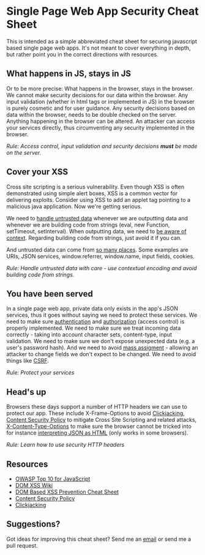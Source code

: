 Single Page Web App Security Cheat Sheet
========================================

This is intended as a simple abbreviated cheat sheet for securing javascript based single page web apps. It's not meant to cover everything in depth, but rather point you in the correct directions with resources.

What happens in JS, stays in JS
-------------------------------

Or to be more precise: What happens in the browser, stays in the browser. We cannot make security decisions for our data within the browser. Any input validation (whether in html tags or implemented in JS) in the browser is purely cosmetic and for user guidance. Any security decisions based on data within the browser, needs to be double checked on the server. Anything happening in the browser can be altered. An attacker can access your services directly, thus circumventing any security implemented in the browser.

*Rule: Access control, input validation and security decisions **must** be made on the server.*

Cover your XSS
--------------

Cross site scripting is a serious vulnerability. Even though XSS is often demonstrated using simple alert boxes, XSS is a common vector for delivering exploits. Consider using XSS to add an applet tag pointing to a malicious java application. Now we're getting serious.

We need to [handle untrusted data](http://erlend.oftedal.no/blog/?blogid=127) whenever we are outputting data and whenever we are building code from strings (eval, new Function, setTimeout, setInterval). When outputting data, we need to [be aware of context](https://www.owasp.org/index.php/DOM_based_XSS_Prevention_Cheat_Sheet). Regarding building code from strings, just avoid it if you can.

And untrusted data can come from [so many places](http://code.google.com/p/domxsswiki/wiki/Sources). Some examples are URIs, JSON services, window.referrer, window.name, input fields, cookies.

*Rule: Handle untrusted data with care - use contextual encoding and avoid building code from strings.*

You have been served
--------------------

In a single page web app, private data only exists in the app's JSON services, thus it goes without saying we need to protect these services. We need to make sure [authentication](http://erlend.oftedal.no/blog/?blogid=128) and [authorization](http://erlend.oftedal.no/blog/?blogid=133) (access control) is properly implemented. We need to make sure we treat incoming data correctly - taking into account character sets, content-type, input validation. We need to make sure we don't expose unexpected data (e.g. a user's password hash). And we need to avoid [mass assigment](http://erlend.oftedal.no/blog/?blogid=129) - allowing an attacker to change fields we don't expect to be changed. We need to avoid things like [CSRF](http://erlend.oftedal.no/blog/?blogid=130).

*Rule: Protect your services*

Head's up
---------

Browsers these days support a number of HTTP headers we can use to protect our app. These include X-Frame-Options to avoid [Clickjacking](http://www.sectheory.com/clickjacking.htm), [Content Security Policy](https://developer.mozilla.org/en-US/docs/Security/CSP) to mitigate Cross Site Scripting and related attacks, [X-Content-Type-Options](http://msdn.microsoft.com/en-us/library/ie/gg622941%28v=vs.85%29.aspx) to make sure the browser cannot be tricked into for instance [interpreting JSON as HTML](http://erlend.oftedal.no/blog/research/json/testbench.html) (only works in some browsers).

*Rule: Learn how to use security HTTP headers*

Resources
---------

* [OWASP Top 10 for JavaScript](http://erlend.oftedal.no/blog/?blogid=125)
* [DOM XSS Wiki](http://code.google.com/p/domxsswiki/wiki/Sources)
* [DOM Based XSS Prevention Cheat Sheet](https://www.owasp.org/index.php/DOM_based_XSS_Prevention_Cheat_Sheet)
* [Content Security Policy](https://developer.mozilla.org/en-US/docs/Security/CSP)
* [Clickjacking](http://www.sectheory.com/clickjacking.htm)

Suggestions?
------------

Got ideas for improving this cheat sheet? Send me an [email](mailto:erlend@oftedal.no) or send me a pull request.

